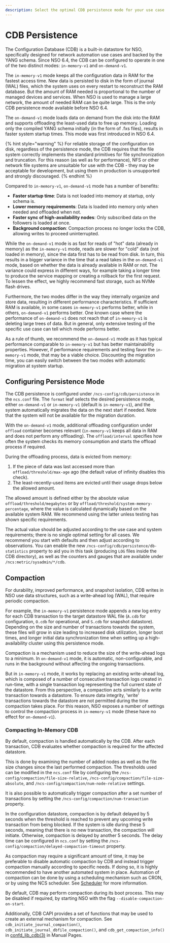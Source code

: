 ```yaml
---
description: Select the optimal CDB persistence mode for your use case.
---
```


# CDB Persistence

The Configuration Database (CDB) is a built-in datastore for NSO, specifically designed for network automation use cases and backed by the YANG schema. Since NSO 6.4, the CDB can be configured to operate in one of the two distinct modes: `in-memory-v1` and `on-demand-v1`.

The `in-memory-v1` mode keeps all the configuration data in RAM for the fastest access time. New data is persisted to disk in the form of journal (WAL) files, which the system uses on every restart to reconstruct the RAM database. But the amount of RAM needed is proportional to the number of managed devices and services. When NSO is used to manage a large network, the amount of needed RAM can be quite large. This is the only CDB persistence mode available before NSO 6.4.

The `on-demand-v1` mode loads data on demand from the disk into the RAM and supports offloading the least-used data to free up memory. Loading only the compiled YANG schema initially (in the form of .fxs files), results in faster system startup times. This mode was first introduced in NSO 6.4.

{% hint style="warning" %}
For reliable storage of the configuration on disk, regardless of the persistence mode, the CDB requires that the file system correctly implements the standard primitives for file synchronization and truncation. For this reason (as well as for performance), NFS or other network file systems are unsuitable for use with the CDB - they may be acceptable for development, but using them in production is unsupported and strongly discouraged.
{% endhint %}

Compared to `in-memory-v1`, `on-demand-v1` mode has a number of benefits:

* **Faster startup time**: Data is not loaded into memory at startup, only schema is.
* **Lower memory requirements**: Data is loaded into memory only when needed and offloaded when not.
* **Faster sync of high-availability nodes**: Only subscribed data on the followers is loaded at once.
* **Background compaction**: Compaction process no longer locks the CDB, allowing writes to proceed uninterrupted.

While the `on-demand-v1` mode is as fast for reads of "hot" data (already in memory) as the `in-memory-v1` mode, reads are slower for "cold" data (not loaded in memory), since the data first has to be read from disk. In turn, this results in a bigger variance in the time that a read takes in the `on-demand-v1` mode, based on whether the data is already available in RAM or not. The variance could express in different ways, for example taking a longer time to produce the service mapping or creating a rollback for the first request. To lessen the effect, we highly recommend fast storage, such as NVMe flash drives.

Furthermore, the two modes differ in the way they internally organize and store data, resulting in different performance characteristics. If sufficient RAM is available, in some cases `in-memory-v1` performs better, while in others, `on-demand-v1` performs better. One known case where the performance of `on-demand-v1` does not reach that of `in-memory-v1` is deleting large trees of data. But in general, only extensive testing of the specific use case can tell which mode performs better.

As a rule of thumb, we recommend the `on-demand-v1` mode as it has typical performance comparable to `in-memory-v1` but has better maintainability properties. However, if performance requirements and testing favor the `in-memory-v1` mode, that may be a viable choice. Discounting the migration time, you can easily switch between the two modes with automatic migration at system startup.

## Configuring Persistence Mode

The CDB persistence is configured under `/ncs-config/cdb/persistence` in the `ncs.conf` file. The `format` leaf selects the desired persistence mode, either `on-demand-v1` or `in-memory-v1` (default is `in-memory-v1`), and the system automatically migrates the data on the next start if needed. Note that the system will not be available for the migration duration.

With the `on-demand-v1` mode, additional offloading configuration under `offload` container becomes relevant (`in-memory-v1` keeps all data in RAM and does not perform any offloading). The `offload/interval` specifies how often the system checks its memory consumption and starts the offload process if required.

During the offloading process, data is evicted from memory:

1. If the piece of data was last accessed more than `offload/threshold/max-age` ago (the default value of infinity disables this check).
2. The least-recently-used items are evicted until their usage drops below the allowed amount.

The allowed amount is defined either by the absolute value `offload/threshold/megabytes` or by `offload/threshold/system-memory-percentage`, where the value is calculated dynamically based on the available system RAM. We recommend using the latter unless testing has shown specific requirements.

The actual value should be adjusted according to the use case and system requirements; there is no single optimal setting for all cases. We recommend you start with defaults and then adjust according to observations. You can enable the new `/ncs-config/cdb/persistence/db-statistics` property to aid you in this task (producing `LOG` files inside the CDB directory), as well as the counters and gauges that are available under `/ncs:metric/sysadmin/*/cdb`.

## Compaction

For durability, improved performance, and snapshot isolation, CDB writes in NSO use data structures, such as a write-ahead log (WAL), that require periodic compaction.

For example, the `in-memory-v1` persistence mode appends a new log entry for each CDB transaction to the target datastore WAL file (`A.cdb` for configuration, `O.cdb` for operational, and `S.cdb` for snapshot datastore). Depending on the size and number of transactions towards the system, these files will grow in size leading to increased disk utilization, longer boot times, and longer initial data synchronization time when setting up a high-availability cluster using this persistence mode.

Compaction is a mechanism used to reduce the size of the write-ahead logs to a minimum. In `on-demand-v1` mode, it is automatic, non-configurable, and runs in the background without affecting the ongoing transactions.

But in `in-memory-v1` mode, it works by replacing an existing write-ahead log, which is composed of a number of consecutive transaction logs created in run-time, with a single transaction log representing the full current state of the datastore. From this perspective, a compaction acts similarly to a write transaction towards a datastore. To ensure data integrity, 'write' transactions towards the datastore are not permitted during the time compaction takes place. For this reason, NSO exposes a number of settings to control the compaction process in `in-memory-v1` mode (these have no effect for `on-demand-v1`).

### Compacting In-Memory CDB

By default, compaction is handled automatically by the CDB. After each transaction, CDB evaluates whether compaction is required for the affected datastore.

This is done by examining the number of added nodes as well as the file size changes since the last performed compaction. The thresholds used can be modified in the `ncs.conf` file by configuring the `/ncs-config/compaction/file-size-relative`, `/ncs-config/compaction/file-size-absolute`, and `/ncs-config/compaction/num-node-relative` settings.

It is also possible to automatically trigger compaction after a set number of transactions by setting the `/ncs-config/compaction/num-transaction` property.

In the configuration datastore, compaction is by default delayed by 5 seconds when the threshold is reached to prevent any upcoming write transaction from being blocked. If the system is idle during these 5 seconds, meaning that there is no new transaction, the compaction will initiate. Otherwise, compaction is delayed by another 5 seconds. The delay time can be configured in `ncs.conf` by setting the `/ncs-config/compaction/delayed-compaction-timeout` property.

As compaction may require a significant amount of time, it may be preferable to disable automatic compaction by CDB and instead trigger compaction manually according to specific needs. If doing so, it is highly recommended to have another automated system in place. Automation of compaction can be done by using a scheduling mechanism such as CRON, or by using the NCS scheduler. See [Scheduler](../../development/connected-topics/scheduler.md) for more information.

By default, CDB may perform compaction during its boot process. This may be disabled if required, by starting NSO with the flag `--disable-compaction-on-start`.

Additionally, CDB CAPI provides a set of functions that may be used to create an external mechanism for compaction. See `cdb_initiate_journal_compaction()`, `cdb_initiate_journal_dbfile_compaction()`, and `cdb_get_compaction_info()` in [confd\_lib\_cdb(3)](../../man/section3.md#confd_lib_cdb) in Manual Pages.
